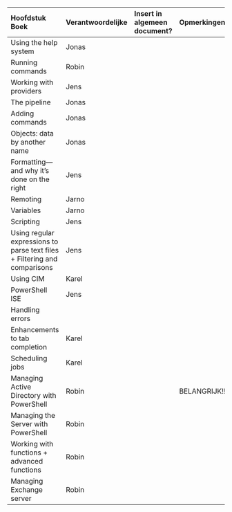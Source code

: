 
| Hoofdstuk Boek  | Verantwoordelijke | Insert in algemeen document? | Opmerkingen |
| :---     | :---  | :---      | :---|
| Using the help system |  Jonas   |           | | 
| Running commands  |  Robin    |           |  |
| Working with providers |   Jens   |           |  |
| The pipeline   |  Jonas    |           |  |
| Adding commands  |    Jonas  |           |  |
| Objects: data by another name  |   Jonas   |           |  |
| Formatting—and why it’s done on the right  |    Jens  |           |  |
| Remoting |    Jarno  |           |
| Variables  |  Jarno   |           |  |
| Scripting  |  Jens    |           |  |
| Using regular expressions to parse text files + Filtering and comparisons   |   Jens   |           |  |
| Using CIM  |  Karel    |           |  |
| PowerShell ISE  |   Jens   |           |  |
| Handling errors  |      |           |  |
| Enhancements to tab completion  |  Karel    |           |  |
| Scheduling jobs  |    Karel  |           |  |
| Managing Active Directory with PowerShell  |   Robin   |           | BELANGRIJK!! |
| Managing the Server with PowerShell  |   Robin   |           |  |
| Working with functions + advanced functions   |   Robin   |           |  |
| Managing Exchange server   |  Robin    |           |  |

